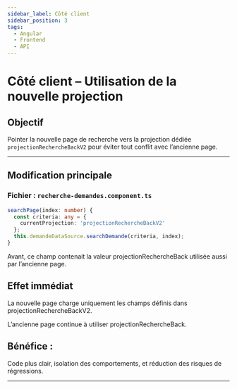 ```yaml
---
sidebar_label: Côté client
sidebar_position: 3
tags:
  - Angular
  - Frontend
  - API
---
```


# Côté client – Utilisation de la nouvelle projection

## Objectif
Pointer la nouvelle page de recherche vers la projection dédiée `projectionRechercheBackV2` pour éviter tout conflit avec l’ancienne page.

---

## Modification principale

### Fichier : `recherche-demandes.component.ts`

```ts
searchPage(index: number) {
  const criteria: any = {
    currentProjection: 'projectionRechercheBackV2'
  };
  this.demandeDataSource.searchDemande(criteria, index);
}
```
Avant, ce champ contenait la valeur projectionRechercheBack utilisée aussi par l’ancienne page.

## Effet immédiat
La nouvelle page charge uniquement les champs définis dans projectionRechercheBackV2.

L’ancienne page continue à utiliser projectionRechercheBack.

## Bénéfice :
Code plus clair, isolation des comportements, et réduction des risques de régressions.

---
